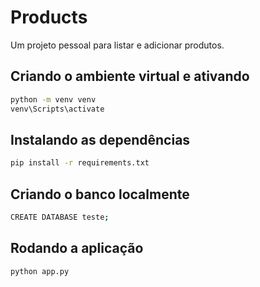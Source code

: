 # Products
Um projeto pessoal para listar e adicionar produtos.

## Criando o ambiente virtual e ativando 
```bash
python -m venv venv 
venv\Scripts\activate
```
## Instalando as dependências
```bash
pip install -r requirements.txt
```
##  Criando o banco localmente
```bash
CREATE DATABASE teste;
```
##  Rodando a aplicação
```bash
python app.py
```
